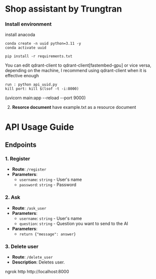 
# Shop assistant by Trungtran

### Install environment
install anacoda
``` shell
conda create -n uuid python=3.11 -y
conda activate uuid

```
```shell
pip install -r requirements.txt
```

You can edit qdrant-client to qdrant-client[fastembed-gpu] or vice versa, depending on the machine, I recommend using qdrant-client when it is effective enough

```shell
run : python api_uuid.py
kill port: kill $(lsof -t -i:8000)
```
(uvicorn main:app --reload --port 9000)

2. **Resorce document**
have example.txt as a resource document
# API Usage Guide

## Endpoints

### 1. Register
- **Route**: `/register`
- **Parameters**:
  - `username`: `string` - User's name
  - `password`: `string` - Password

### 2. Ask
- **Route**: `/ask_user`
- **Parameters**:
  - `username`: `string` - User's name
  - `question`: `string` - Question you want to send to the AI
- **Parameters**:
  - `return {"message": answer}`

### 3. Delete user
- **Route**: `/delete_user`
- **Description**: Deletes user.

ngrok http http://localhost:8000

